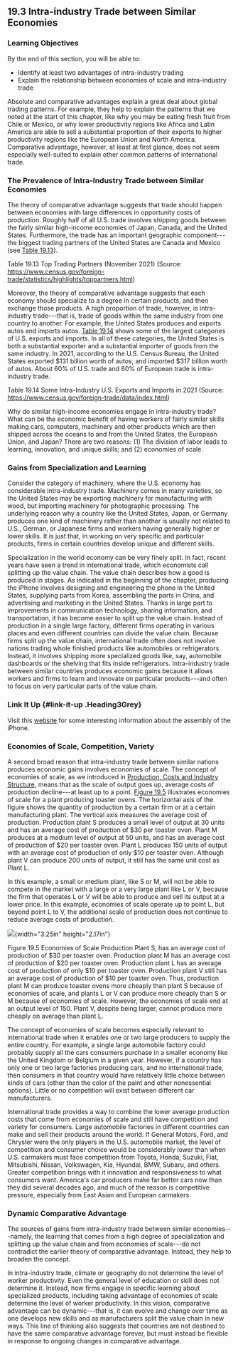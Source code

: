 ## 19.3 Intra-industry Trade between Similar Economies

### Learning Objectives

By the end of this section, you will be able to:

-   Identify at least two advantages of intra-industry trading
-   Explain the relationship between economies of scale and
    intra-industry trade

Absolute and comparative advantages explain a great deal about global
trading patterns. For example, they help to explain the patterns that we
noted at the start of this chapter, like why you may be eating fresh
fruit from Chile or Mexico, or why lower productivity regions like
Africa and Latin America are able to sell a substantial proportion of
their exports to higher productivity regions like the European Union and
North America. Comparative advantage, however, at least at first glance,
does not seem especially well-suited to explain other common patterns of
international trade.

### The Prevalence of Intra-Industry Trade between Similar Economies

The theory of comparative advantage suggests that trade should happen
between economies with large differences in opportunity costs of
production. Roughly half of all U.S. trade involves shipping goods
between the fairly similar high-income economies of Japan, Canada, and
the United States. Furthermore, the trade has an important geographic
component---the biggest trading partners of the United States are Canada
and Mexico (see [Table 19.13](#Table_33_14)).

Table 19.13 Top Trading Partners (November 2021) (Source:
https://www.census.gov/foreign-trade/statistics/highlights/toppartners.html)

Moreover, the theory of comparative advantage suggests that each economy
should specialize to a degree in certain products, and then exchange
those products. A high proportion of trade, however, is intra-industry
trade---that is, trade of goods within the same industry from one
country to another. For example, the United States produces and exports
autos and imports autos. [Table 19.14](#Table_33_15) shows some of the
largest categories of U.S. exports and imports. In all of these
categories, the United States is both a substantial exporter and a
substantial importer of goods from the same industry. In 2021, according
to the U.S. Census Bureau, the United States exported \$131 billion
worth of autos, and imported \$317 billion worth of autos. About 60% of
U.S. trade and 60% of European trade is intra-industry trade.

Table 19.14 Some Intra-Industry U.S. Exports and Imports in 2021
(Source: https://www.census.gov/foreign-trade/data/index.html)

Why do similar high-income economies engage in intra-industry trade?
What can be the economic benefit of having workers of fairly similar
skills making cars, computers, machinery and other products which are
then shipped across the oceans to and from the United States, the
European Union, and Japan? There are two reasons: (1) The division of
labor leads to learning, innovation, and unique skills; and (2)
economies of scale.

### Gains from Specialization and Learning

Consider the category of machinery, where the U.S. economy has
considerable intra-industry trade. Machinery comes in many varieties, so
the United States may be exporting machinery for manufacturing with
wood, but importing machinery for photographic processing. The
underlying reason why a country like the United States, Japan, or
Germany produces one kind of machinery rather than another is usually
not related to U.S., German, or Japanese firms and workers having
generally higher or lower skills. It is just that, in working on very
specific and particular products, firms in certain countries develop
unique and different skills.

Specialization in the world economy can be very finely split. In fact,
recent years have seen a trend in international trade, which economists
call splitting up the value chain. The value chain describes how a good
is produced in stages. As indicated in the beginning of the chapter,
producing the iPhone involves designing and engineering the phone in the
United States, supplying parts from Korea, assembling the parts in
China, and advertising and marketing in the United States. Thanks in
large part to improvements in communication technology, sharing
information, and transportation, it has become easier to split up the
value chain. Instead of production in a single large factory, different
firms operating in various places and even different countries can
divide the value chain. Because firms split up the value chain,
international trade often does not involve nations trading whole
finished products like automobiles or refrigerators. Instead, it
involves shipping more specialized goods like, say, automobile
dashboards or the shelving that fits inside refrigerators.
Intra-industry trade between similar countries produces economic gains
because it allows workers and firms to learn and innovate on particular
products---and often to focus on very particular parts of the value
chain.

### Link It Up {#link-it-up .Heading3Grey}

Visit this [website](http://openstax.org/l/iphoneassembly) for some
interesting information about the assembly of the iPhone.

### Economies of Scale, Competition, Variety

A second broad reason that intra-industry trade between similar nations
produces economic gains involves economies of scale. The concept of
economies of scale, as we introduced in [Production, Costs and Industry
Structure](http://openstax.org/books/principles-microeconomics-3e/pages/7-introduction-to-production-costs-and-industry-structure),
means that as the scale of output goes up, average costs of production
decline---at least up to a point. [Figure 19.5](#CNX_Econ_C33_005)
illustrates economies of scale for a plant producing toaster ovens. The
horizontal axis of the figure shows the quantity of production by a
certain firm or at a certain manufacturing plant. The vertical axis
measures the average cost of production. Production plant S produces a
small level of output at 30 units and has an average cost of production
of \$30 per toaster oven. Plant M produces at a medium level of output
at 50 units, and has an average cost of production of \$20 per toaster
oven. Plant L produces 150 units of output with an average cost of
production of only \$10 per toaster oven. Although plant V can produce
200 units of output, it still has the same unit cost as Plant L.

In this example, a small or medium plant, like S or M, will not be able
to compete in the market with a large or a very large plant like L or V,
because the firm that operates L or V will be able to produce and sell
its output at a lower price. In this example, economies of scale operate
up to point L, but beyond point L to V, the additional scale of
production does not continue to reduce average costs of production.

![](media/rId34.jpeg){width="3.25in" height="2.17in"}

Figure 19.5 Economies of Scale Production Plant S, has an average cost
of production of \$30 per toaster oven. Production plant M has an
average cost of production of \$20 per toaster oven. Production plant L
has an average cost of production of only \$10 per toaster oven.
Production plant V still has an average cost of production of \$10 per
toaster oven. Thus, production plant M can produce toaster ovens more
cheaply than plant S because of economies of scale, and plants L or V
can produce more cheaply than S or M because of economies of scale.
However, the economies of scale end at an output level of 150. Plant V,
despite being larger, cannot produce more cheaply on average than plant
L.

The concept of economies of scale becomes especially relevant to
international trade when it enables one or two large producers to supply
the entire country. For example, a single large automobile factory could
probably supply all the cars consumers purchase in a smaller economy
like the United Kingdom or Belgium in a given year. However, if a
country has only one or two large factories producing cars, and no
international trade, then consumers in that country would have
relatively little choice between kinds of cars (other than the color of
the paint and other nonessential options). Little or no competition will
exist between different car manufacturers.

International trade provides a way to combine the lower average
production costs that come from economies of scale and still have
competition and variety for consumers. Large automobile factories in
different countries can make and sell their products around the world.
If General Motors, Ford, and Chrysler were the only players in the U.S.
automobile market, the level of competition and consumer choice would be
considerably lower than when U.S. carmakers must face competition from
Toyota, Honda, Suzuki, Fiat, Mitsubishi, Nissan, Volkswagen, Kia,
Hyundai, BMW, Subaru, and others. Greater competition brings with it
innovation and responsiveness to what consumers want. America's car
producers make far better cars now than they did several decades ago,
and much of the reason is competitive pressure, especially from East
Asian and European carmakers.

### Dynamic Comparative Advantage

The sources of gains from intra-industry trade between similar
economies---namely, the learning that comes from a high degree of
specialization and splitting up the value chain and from economies of
scale---do not contradict the earlier theory of comparative advantage.
Instead, they help to broaden the concept.

In intra-industry trade, climate or geography do not determine the level
of worker productivity. Even the general level of education or skill
does not determine it. Instead, how firms engage in specific learning
about specialized products, including taking advantage of economies of
scale determine the level of worker productivity. In this vision,
comparative advantage can be dynamic---that is, it can evolve and change
over time as one develops new skills and as manufacturers split the
value chain in new ways. This line of thinking also suggests that
countries are not destined to have the same comparative advantage
forever, but must instead be flexible in response to ongoing changes in
comparative advantage.
